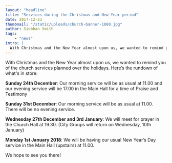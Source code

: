 ```yaml
---
layout: "headline"
title: "Services during the Christmas and New Year period"
date: 2017-12-23
thumbnail: "/static/uploads/church-banner-1080.jpg"
author: Siobhan Smith
tags: 
    - "news"
intro: |
  With Christmas and the New Year almost upon us, we wanted to remind you of the church services planned over the holidays. Here’s the rundown of what's in store:
---
```

With Christmas and the New Year almost upon us, we wanted to remind you of the church services planned over the holidays. Here’s the rundown of what's in store:

**Sunday 24th December**: Our morning service will be as usual at 11.00 and our evening service will be 17.00 in the Main Hall for a time of Praise and Testimony

**Sunday 31st December**: Our morning service will be as usual at 11.00. There will be no evening service.

**Wednesday 27th December and 3rd January**: We will meet for prayer in the Church Hall at 19.30. (City Groups will return on Wednesday, 10th January)

**Monday 1st January 2018**: We will be having our usual New Year’s Day service in the Main Hall (upstairs) at 11.00.

We hope to see you there!
